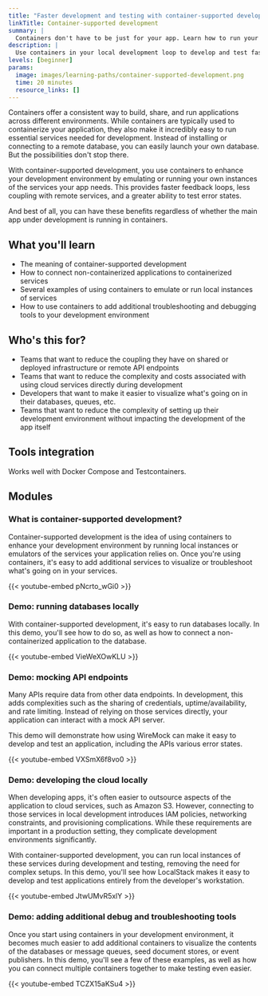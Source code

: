 ```yaml
---
title: "Faster development and testing with container-supported development"
linkTitle: Container-supported development
summary: |
  Containers don't have to be just for your app. Learn how to run your app's dependent services and other debugging tools to enhance your development environment.
description: |
  Use containers in your local development loop to develop and test faster… even if your main app isn't running in containers.
levels: [beginner]
params:
  image: images/learning-paths/container-supported-development.png
  time: 20 minutes
  resource_links: []
---
```


Containers offer a consistent way to build, share, and run applications across different environments. While containers are typically used to containerize your application, they also make it incredibly easy to run essential services needed for development. Instead of installing or connecting to a remote database, you can easily launch your own database. But the possibilities don't stop there.

With container-supported development, you use containers to enhance your development environment by emulating or running your own instances of the services your app needs. This provides faster feedback loops, less coupling with remote services, and a greater ability to test error states.

And best of all, you can have these benefits regardless of whether the main app under development is running in containers.

## What you'll learn

- The meaning of container-supported development
- How to connect non-containerized applications to containerized services
- Several examples of using containers to emulate or run local instances of services
- How to use containers to add additional troubleshooting and debugging tools to your development environment

## Who's this for?

- Teams that want to reduce the coupling they have on shared or deployed infrastructure or remote API endpoints
- Teams that want to reduce the complexity and costs associated with using cloud services directly during development
- Developers that want to make it easier to visualize what's going on in their databases, queues, etc.
- Teams that want to reduce the complexity of setting up their development environment without impacting the development of the app itself


## Tools integration

Works well with Docker Compose and Testcontainers.

## Modules

### What is container-supported development?

Container-supported development is the idea of using containers to enhance your development environment by running local instances or emulators of the services your application relies on. Once you're using containers, it's easy to add additional services to visualize or troubleshoot what's going on in your services.

{{< youtube-embed pNcrto_wGi0 >}}

### Demo: running databases locally

With container-supported development, it's easy to run databases locally. In this demo, you'll see how to do so, as well as how to connect a non-containerized application to the database.

{{< youtube-embed VieWeXOwKLU >}}

### Demo: mocking API endpoints

Many APIs require data from other data endpoints. In development, this adds complexities such as the sharing of credentials, uptime/availability, and rate limiting. Instead of relying on those services directly, your application can interact with a mock API server.

This demo will demonstrate how using WireMock can make it easy to develop and test an application, including the APIs various error states.

{{< youtube-embed VXSmX6f8vo0 >}}

### Demo: developing the cloud locally

When developing apps, it's often easier to outsource aspects of the application to cloud services, such as Amazon S3. However, connecting to those services in local development introduces IAM policies, networking constraints, and provisioning complications. While these requirements are important in a production setting, they complicate development environments significantly. 

With container-supported development, you can run local instances of these services during development and testing, removing the need for complex setups. In this demo, you'll see how LocalStack makes it easy to develop and test applications entirely from the developer's workstation.

{{< youtube-embed JtwUMvR5xlY >}}

### Demo: adding additional debug and troubleshooting tools

Once you start using containers in your development environment, it becomes much easier to add additional containers to visualize the contents of the databases or message queues, seed document stores, or event publishers. In this demo, you'll see a few of these examples, as well as how you can connect multiple containers together to make testing even easier.

{{< youtube-embed TCZX15aKSu4 >}}

<div id="lp-survey-anchor"></div>